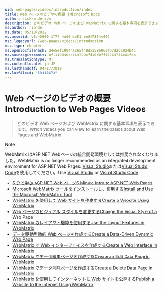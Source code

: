 ```yaml
---
uid: web-pages/videos/introduction/index
title: Web ページのビデオの概要 |Microsoft Docs
author: rick-anderson
description: どのビデオ Web ページおよび WebMatrix に関する基本事項を表示できます。
ms.author: riande
ms.date: 05/18/2012
ms.assetid: b8a43660-177f-4a00-bb51-be887364c607
msc.legacyurl: /web-pages/videos/introduction
msc.type: chapter
ms.openlocfilehash: d4e5ef19044a265f48d51586062fb7d2dc024b4c
ms.sourcegitcommit: 0f1119340e4464720cfd16d0ff15764746ea1fea
ms.translationtype: MT
ms.contentlocale: ja-JP
ms.lasthandoff: 04/17/2019
ms.locfileid: "59413673"
---
```

# <a name="introduction-to-web-pages-videos"></a><span data-ttu-id="393ed-103">Web ページのビデオの概要</span><span class="sxs-lookup"><span data-stu-id="393ed-103">Introduction to Web Pages Videos</span></span>

> <span data-ttu-id="393ed-104">どのビデオ Web ページおよび WebMatrix に関する基本事項を表示できます。</span><span class="sxs-lookup"><span data-stu-id="393ed-104">Which videos you can view to learn the basics about Web Pages and WebMatrix.</span></span>

> [!NOTE] 
> <span data-ttu-id="393ed-105">WebMatrix はASP.NET Webページの統合開発環境としては推奨されなくなりました。</span><span class="sxs-lookup"><span data-stu-id="393ed-105">WebMatrix is no longer recommended as an integrated development environment for ASP.NET Web Pages.</span></span> <span data-ttu-id="393ed-106">[Visual Studio](xref:aspnet/web-pages/overview/getting-started/program-asp-net-web-pages-in-visual-studio)または[Visual Studio Code](https://code.visualstudio.com/)を使用してください。</span><span class="sxs-lookup"><span data-stu-id="393ed-106">Use [Visual Studio](xref:aspnet/web-pages/overview/getting-started/program-asp-net-web-pages-in-visual-studio) or [Visual Studio Code](https://code.visualstudio.com/).</span></span>


- [<span data-ttu-id="393ed-107">5 分で学ぶ ASP.NET Web ページ</span><span class="sxs-lookup"><span data-stu-id="393ed-107">5 Minute Intro to ASP.NET Web Pages</span></span>](5-minute-introduction-to-aspnet-web-pages.md)
- [<span data-ttu-id="393ed-108">Microsoft WebMatrix ツールをインストールし、使用する</span><span class="sxs-lookup"><span data-stu-id="393ed-108">Install and Use the Microsoft WebMatrix Tool</span></span>](install-and-use-the-microsoft-webmatrix-tool.md)
- [<span data-ttu-id="393ed-109">WebMatrix を使用して Web サイトを作成する</span><span class="sxs-lookup"><span data-stu-id="393ed-109">Create a Website Using WebMatrix</span></span>](create-a-website-using-webmatrix.md)
- [<span data-ttu-id="393ed-110">Web ページのビジュアル スタイルを変更する</span><span class="sxs-lookup"><span data-stu-id="393ed-110">Change the Visual Style of a Web Page</span></span>](change-the-visual-style-of-a-web-page.md)
- [<span data-ttu-id="393ed-111">WebMatrix のレイアウト機能を使用する</span><span class="sxs-lookup"><span data-stu-id="393ed-111">Use the Layout Features in WebMatrix</span></span>](use-the-layout-features-in-webmatrix.md)
- [<span data-ttu-id="393ed-112">データ駆動型動的 Web ページを作成する</span><span class="sxs-lookup"><span data-stu-id="393ed-112">Create a Data-Driven Dynamic Web Page</span></span>](create-a-data-driven-dynamic-web-page.md)
- [<span data-ttu-id="393ed-113">WebMatrix で Web インターフェイスを作成する</span><span class="sxs-lookup"><span data-stu-id="393ed-113">Create a Web Interface in WebMatrix</span></span>](create-a-web-interface-in-webmatrix.md)
- [<span data-ttu-id="393ed-114">WebMatrix でデータ編集ページを作成する</span><span class="sxs-lookup"><span data-stu-id="393ed-114">Create an Edit Data Page in WebMatrix</span></span>](create-an-edit-data-page-in-webmatrix.md)
- [<span data-ttu-id="393ed-115">WebMatrix でデータ削除ページを作成する</span><span class="sxs-lookup"><span data-stu-id="393ed-115">Create a Delete Data Page in WebMatrix</span></span>](create-a-delete-data-page-in-webmatrix.md)
- [<span data-ttu-id="393ed-116">WebMatrix を使用してインターネットに Web サイトを公開する</span><span class="sxs-lookup"><span data-stu-id="393ed-116">Publish a Website to the Internet Using WebMatrix</span></span>](publish-a-website-to-the-internet-using-webmatrix.md)
